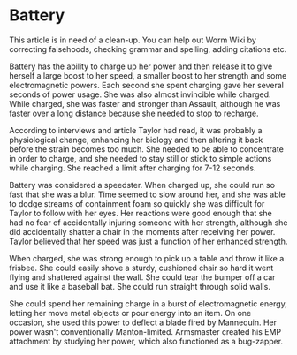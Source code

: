 # Battery
This article is in need of a clean-up. You can help out Worm Wiki by correcting falsehoods, checking grammar and spelling, adding citations etc.

Battery has the ability to charge up her power and then release it to give herself a large boost to her speed, a smaller boost to her strength and some electromagnetic powers. Each second she spent charging gave her several seconds of power usage. She was also almost invincible while charged. While charged, she was faster and stronger than Assault, although he was faster over a long distance because she needed to stop to recharge.

According to interviews and article Taylor had read, it was probably a physiological change, enhancing her biology and then altering it back before the strain becomes too much. She needed to be able to concentrate in order to charge, and she needed to stay still or stick to simple actions while charging. She reached a limit after charging for 7-12 seconds.

Battery was considered a speedster. When charged up, she could run so fast that she was a blur. Time seemed to slow around her, and she was able to dodge streams of containment foam so quickly she was difficult for Taylor to follow with her eyes. Her reactions were good enough that she had no fear of accidentally injuring someone with her strength, although she did accidentally shatter a chair in the moments after receiving her power. Taylor believed that her speed was just a function of her enhanced strength.

When charged, she was strong enough to pick up a table and throw it like a frisbee. She could easily shove a sturdy, cushioned chair so hard it went flying and shattered against the wall. She could tear the bumper off a car and use it like a baseball bat. She could run straight through solid walls.

She could spend her remaining charge in a burst of electromagnetic energy, letting her move metal objects or pour energy into an item. On one occasion, she used this power to deflect a blade fired by Mannequin. Her power wasn't conventionally Manton-limited. Armsmaster created his EMP attachment by studying her power, which also functioned as a bug-zapper.
